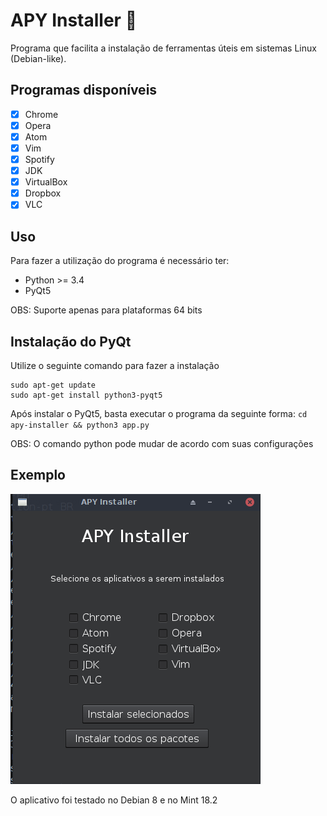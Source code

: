 # APY Installer :wrench:
Programa que facilita a instalação de ferramentas úteis em sistemas Linux (Debian-like).

## Programas disponíveis

- [X] Chrome
- [X] Opera
- [X] Atom
- [X] Vim
- [X] Spotify
- [X] JDK
- [X] VirtualBox
- [X] Dropbox
- [X] VLC

## Uso

Para fazer a utilização do programa é necessário ter:
- Python >= 3.4
- PyQt5

OBS: Suporte apenas para plataformas 64 bits

## Instalação do PyQt

Utilize o seguinte comando para fazer a instalação
```shell
sudo apt-get update
sudo apt-get install python3-pyqt5
```

Após instalar o PyQt5, basta executar o programa da seguinte forma: <code>cd apy-installer && python3 app.py</code>

OBS: O comando python pode mudar de acordo com suas configurações

## Exemplo
![alt text](images/example.png "Exemplo 1")

O aplicativo foi testado no Debian 8 e no Mint 18.2

